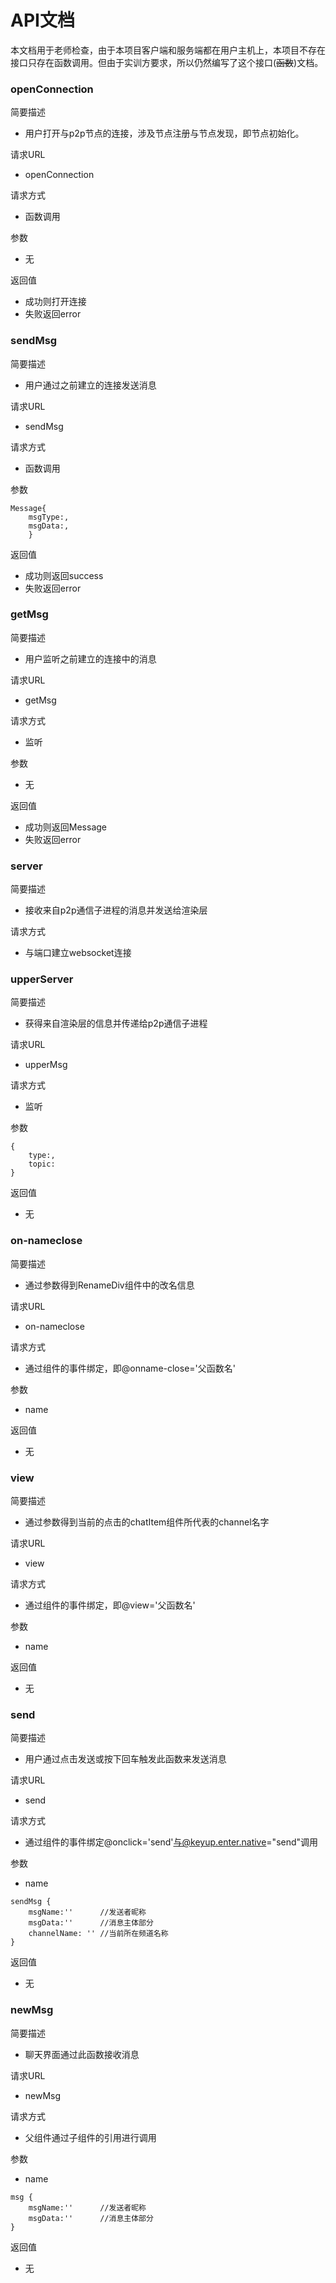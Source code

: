 # API文档
本文档用于老师检查，由于本项目客户端和服务端都在用户主机上，本项目不存在接口只存在函数调用。但由于实训方要求，所以仍然编写了这个接口(~~函数~~)文档。


### openConnection
简要描述
+	用户打开与p2p节点的连接，涉及节点注册与节点发现，即节点初始化。

请求URL
+	openConnection

请求方式
+	函数调用

参数
+ 无 

返回值
+ 成功则打开连接
+ 失败返回error


### sendMsg
简要描述
+	用户通过之前建立的连接发送消息

请求URL
+	sendMsg

请求方式
+	函数调用

参数
```
Message{
    msgType:,
    msgData:,
    } 
```
返回值
+ 成功则返回success
+ 失败返回error


### getMsg
简要描述
+	用户监听之前建立的连接中的消息

请求URL
+	getMsg

请求方式
+	监听

参数
+  无

返回值
+ 成功则返回Message
+ 失败返回error


### server
简要描述
+ 接收来自p2p通信子进程的消息并发送给渲染层

请求方式
+ 与端口建立websocket连接


### upperServer
简要描述
+ 获得来自渲染层的信息并传递给p2p通信子进程

请求URL
+ upperMsg

请求方式
+ 监听

参数
```
{
    type:,
    topic:
}
```
返回值
+ 无

### on-nameclose
简要描述
+	通过参数得到RenameDiv组件中的改名信息

请求URL
+	on-nameclose

请求方式
+	通过组件的事件绑定，即@onname-close='父函数名'

参数
+  name

返回值
+ 无

### view
简要描述
+	通过参数得到当前的点击的chatItem组件所代表的channel名字

请求URL
+	view

请求方式
+	通过组件的事件绑定，即@view='父函数名'

参数
+  name

返回值
+ 无

### send
简要描述
+   用户通过点击发送或按下回车触发此函数来发送消息

请求URL
+	send

请求方式
+	通过组件的事件绑定@onclick='send'与@keyup.enter.native="send"调用

参数
+  name
```
sendMsg {
    msgName:''      //发送者昵称
    msgData:''      //消息主体部分
    channelName: '' //当前所在频道名称
}
 ```

返回值
+ 无

### newMsg
简要描述
+   聊天界面通过此函数接收消息

请求URL
+	newMsg

请求方式
+	父组件通过子组件的引用进行调用

参数
+  name
```
msg {
    msgName:''      //发送者昵称
    msgData:''      //消息主体部分
}
 ```

返回值
+ 无
